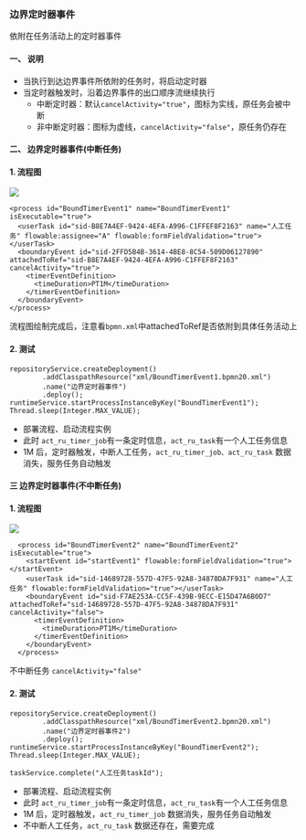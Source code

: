 ###  边界定时器事件 
依附在任务活动上的定时器事件

#### 一、 说明
* 当执行到达边界事件所依附的任务时，将启动定时器
* 当定时器触发时，沿着边界事件的出口顺序流继续执行
  * 中断定时器：默认`cancelActivity="true"`，图标为实线，原任务会被中断
  * 非中断定时器：图标为虚线，`cancelActivity="false"`，原任务仍存在



#### 二、 边界定时器事件(中断任务)
#### 1. 流程图
![](https://fgq233.github.io/imgs/workflow/flow18.png)

```
<process id="BoundTimerEvent1" name="BoundTimerEvent1" isExecutable="true">
  <userTask id="sid-B8E7A4EF-9424-4EFA-A996-C1FFEF8F2163" name="人工任务" flowable:assignee="A" flowable:formFieldValidation="true"></userTask>
  <boundaryEvent id="sid-2FFD5B4B-3614-4BE8-8C54-509D06127890" attachedToRef="sid-B8E7A4EF-9424-4EFA-A996-C1FFEF8F2163" cancelActivity="true">
    <timerEventDefinition>
      <timeDuration>PT1M</timeDuration>
    </timerEventDefinition>
  </boundaryEvent>
</process>
```

流程图绘制完成后，注意看`bpmn.xml`中attachedToRef是否依附到具体任务活动上

#### 2. 测试
```
repositoryService.createDeployment()
        .addClasspathResource("xml/BoundTimerEvent1.bpmn20.xml")
        .name("边界定时器事件")
        .deploy();
runtimeService.startProcessInstanceByKey("BoundTimerEvent1");
Thread.sleep(Integer.MAX_VALUE);
```

* 部署流程、启动流程实例
* 此时 `act_ru_timer_job`有一条定时信息，`act_ru_task`有一个人工任务信息
* 1M 后，定时器触发，中断人工任务，`act_ru_timer_job、act_ru_task` 数据消失，服务任务自动触发


#### 三 边界定时器事件(不中断任务)
#### 1. 流程图
![](https://fgq233.github.io/imgs/workflow/flow19.png)

```
  <process id="BoundTimerEvent2" name="BoundTimerEvent2" isExecutable="true">
    <startEvent id="startEvent1" flowable:formFieldValidation="true"></startEvent>
    <userTask id="sid-14689728-557D-47F5-92A8-34878DA7F931" name="人工任务" flowable:formFieldValidation="true"></userTask>
    <boundaryEvent id="sid-F7AE253A-CC5F-439B-9ECC-E15D47A6B0D7" attachedToRef="sid-14689728-557D-47F5-92A8-34878DA7F931" cancelActivity="false">
      <timerEventDefinition>
        <timeDuration>PT1M</timeDuration>
      </timerEventDefinition>
    </boundaryEvent>
  </process>
```

不中断任务 `cancelActivity="false"`

#### 2. 测试
```
repositoryService.createDeployment()
        .addClasspathResource("xml/BoundTimerEvent2.bpmn20.xml")
        .name("边界定时器事件2")
        .deploy();
runtimeService.startProcessInstanceByKey("BoundTimerEvent2");
Thread.sleep(Integer.MAX_VALUE);

taskService.complete("人工任务taskId");
```

* 部署流程、启动流程实例
* 此时 `act_ru_timer_job`有一条定时信息，`act_ru_task`有一个人工任务信息
* 1M 后，定时器触发，`act_ru_timer_job` 数据消失，服务任务自动触发
* 不中断人工任务，`act_ru_task` 数据还存在，需要完成

